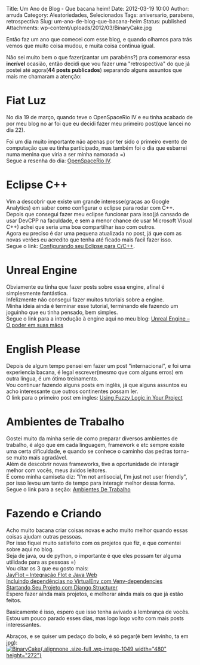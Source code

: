Title: Um Ano de Blog - Que bacana heim!
Date: 2012-03-19 10:00
Author: arruda
Category: Aleatoriedades, Selecionados
Tags: aniversario, parabens, retrospectiva
Slug: um-ano-de-blog-que-bacana-heim
Status: published
Attachments: wp-content/uploads/2012/03/BinaryCake.jpg

Então faz um ano que comecei com esse blog, e quando olhamos para trás vemos que muito coisa mudou, e muita coisa continua igual.

Não sei muito bem o que fazer(cantar um parabéns?) pra comemorar essa **incrível** ocasião, então decidi que vou fazer uma "retrospectiva" do que já postei até agora(**44 posts publicados**) separando alguns assuntos que mais me chamaram a atenção:

Fiat Luz
========

No dia 19 de março, quando teve o OpenSpaceRio IV e eu tinha acabado de por meu blog no ar foi que eu decidi fazer meu primeiro post(que lancei no dia 22).

Foi um dia muito importante não apenas por ter sido o primeiro evento de computação que eu tinha participado, mas também foi o dia que esbarrei numa menina que viria a ser minha namorada =)  
Segue a resenha do dia: [OpenSpaceRio IV](http://www.arruda.blog.br/eventos/openspacerio-iv/).

Eclipse C++
===========

Vim a descobrir que existe um grande interesse(graças ao Google Analytics) em saber como configurar o eclipse para rodar com C++.  
Depois que consegui fazer meu eclipse funcionar para isso(já cansado de usar DevCPP na faculdade, e sem a menor chance de usar Microsoft Visual C++) achei que seria uma boa compartilhar isso com outros.  
Agora eu preciso é dar uma pequena atualizada no post, já que com as novas verões eu acredito que tenha até ficado mais facil fazer isso.  
Segue o link: [Configurando seu Eclipse para C/C++](http://www.arruda.blog.br/programacao/configurando-seu-eclipse-para-cc/).

Unreal Engine
=============

Obviamente eu tinha que fazer posts sobre essa engine, afinal é simplesmente fantástica.  
Infelizmente não consegui fazer muitos tutoriais sobre a engine.  
Minha ideia ainda é terminar esse tutorial, terminando ele fazendo um joguinho que eu tinha pensado, bem simples.  
Segue o link para a introdução à engine aqui no meu blog: [Unreal Engine – O poder em suas mãos](http://www.arruda.blog.br/jogos/unreal-engine-o-poder-em-suas-maos/)

English Please
==============

Depois de algum tempo pensei em fazer um post "internacional", e foi uma experiencia bacana, é legal escrever(mesmo que com alguns erros) em outra língua, é um ótimo treinamento.  
Vou continuar fazendo alguns posts em inglês, já que alguns assuntos eu acho interessante que outros continentes possam ler.  
O link para o primeiro post em ingles: [Using Fuzzy Logic in Your Project](http://www.arruda.blog.br/programacao/using-fuzzy-logic-in-your-project/)

Ambientes de Trabalho
=====================

Gostei muito da minha serie de como preparar diversos ambientes de trabalho, é algo que em cada linguagem, framework e etc sempre existe uma certa dificuldade, e quando se conhece o caminho das pedras torna-se muito mais agradável.  
Além de descobrir novas frameworks, tive a oportunidade de interagir melhor com vocês, meus ávidos leitores.  
É como minha camiseta diz: "I'm not antisocial, I'm just not user friendly", por isso levou um tanto de tempo para interagir melhor dessa forma.  
Segue o link para a seção: [Ambientes De Trabalho](http://www.arruda.blog.br/category/programacao/ambiente-de-trabalho/)

Fazendo e Criando
=================

Acho muito bacana criar coisas novas e acho muito melhor quando essas coisas ajudam outras pessoas.  
Por isso fiquei muito satisfeito com os projetos que fiz, e que comentei sobre aqui no blog.  
Seja de java, ou de python, o importante é que eles possam ter alguma utilidade para as pessoas =)  
Vou citar os 3 que eu gosto mais:  
[JayFlot – Integração Flot e Java Web](http://www.arruda.blog.br/programacao/jayflot-integracao-flot-e-java-web/)  
[Incluindo dependências no VirtualEnv com Venv-dependencies](http://www.arruda.blog.br/programacao/incluindo-dependencias-no-virtualenv-com-venv-dependencies/)  
[Startando Seu Projeto com Django Structurer](http://www.arruda.blog.br/programacao/startando-seu-projeto-com-django-structurer/)  
Espero fazer ainda mais projetos, e melhorar ainda mais os que já estão feitos.

Basicamente é isso, espero que isso tenha avivado a lembrança de vocês.  
Estou um pouco parado esses dias, mas logo logo volto com mais posts interessantes.

Abraços, e se quiser um pedaço do bolo, é só pegar(é bem levinho, ta em jpg):  
[![]({static}wp-content/uploads/2012/03/BinaryCake.jpg "BinaryCake"){.alignnone .size-full .wp-image-1049 width="480" height="272"}]({static}wp-content/uploads/2012/03/BinaryCake.jpg)
